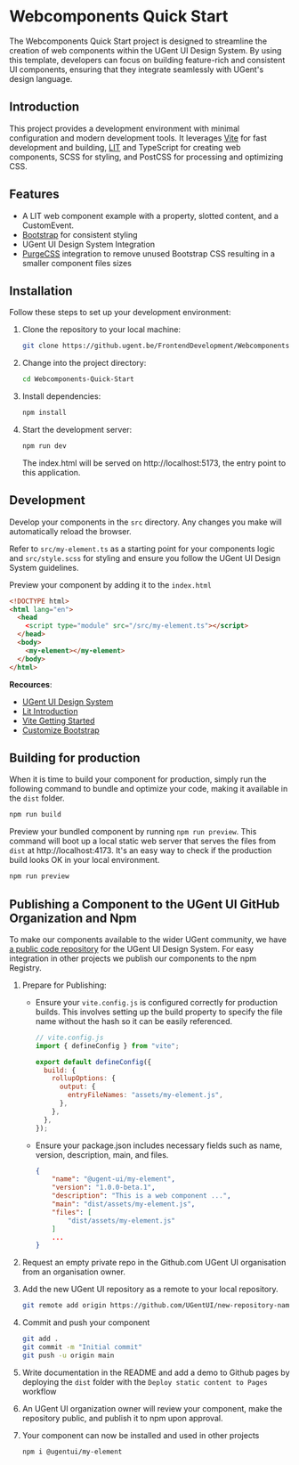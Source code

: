 # Webcomponents Quick Start

The Webcomponents Quick Start project is designed to streamline the creation of web components within the UGent UI Design System. By using this template, developers can focus on building feature-rich and consistent UI components, ensuring that they integrate seamlessly with UGent's design language.

## Introduction

This project provides a development environment with minimal configuration and modern development tools. It leverages [Vite]("https://vitejs.dev/") for fast development and building, [LIT](https://lit.dev/) and TypeScript for creating web components, SCSS for styling, and PostCSS for processing and optimizing CSS.

## Features

- A LIT web component example with a property, slotted content, and a CustomEvent.
- [Bootstrap](https://getbootstrap.com/) for consistent styling
- UGent UI Design System Integration
- [PurgeCSS](https://purgecss.com/) integration to remove unused Bootstrap CSS resulting in a smaller component files sizes

## Installation

Follow these steps to set up your development environment:

1. Clone the repository to your local machine:

   ```bash
   git clone https://github.ugent.be/FrontendDevelopment/Webcomponents-Quick-Start.git
   ```

2. Change into the project directory:

   ```bash
   cd Webcomponents-Quick-Start
   ```

3. Install dependencies:

   ```bash
   npm install
   ```

4. Start the development server:

   ```bash
   npm run dev
   ```

   The index.html will be served on http://localhost:5173, the entry point to this application.

## Development

Develop your components in the `src` directory. Any changes you make will automatically reload the browser.

Refer to `src/my-element.ts` as a starting point for your components logic and `src/style.scss` for styling and ensure you follow the UGent UI Design System guidelines.

Preview your component by adding it to the `index.html`

```html
<!DOCTYPE html>
<html lang="en">
  <head
    <script type="module" src="/src/my-element.ts"></script>
  </head>
  <body>
    <my-element></my-element>
  </body>
</html>
```

**Recources**:

- [UGent UI Design System](https://universiteitgent.atlassian.net/wiki/spaces/TFRONTDEV/pages/27460052/UGent+UI+Design+System)
- [Lit Introduction](https://lit.dev/docs/)
- [Vite Getting Started](https://vitejs.dev)
- [Customize Bootstrap](https://getbootstrap.com/docs/5.3/customize/overview/)

## Building for production

When it is time to build your component for production, simply run the following command to bundle and optimize your code, making it available in the `dist` folder.

```bash
npm run build
```

Preview your bundled component by running `npm run preview`. This command will boot up a local static web server that serves the files from `dist` at http://localhost:4173. It's an easy way to check if the production build looks OK in your local environment.

```bash
npm run preview
```

## Publishing a Component to the UGent UI GitHub Organization and Npm

To make our components available to the wider UGent community, we have [a public code repository](https://github.com/UGentUI/) for the UGent UI Design System. For easy integration in other projects we publish our components to the npm Registry.

1. Prepare for Publishing:

   - Ensure your `vite.config.js` is configured correctly for production builds. This involves setting up the build property to specify the file name without the hash so it can be easily referenced.

     ```javascript
     // vite.config.js
     import { defineConfig } from "vite";

     export default defineConfig({
       build: {
         rollupOptions: {
           output: {
             entryFileNames: "assets/my-element.js",
           },
         },
       },
     });
     ```

   - Ensure your package.json includes necessary fields such as name, version, description, main, and files.

     ```json
     {
         "name": "@ugent-ui/my-element",
         "version": "1.0.0-beta.1",
         "description": "This is a web component ...",
         "main": "dist/assets/my-element.js",
         "files": [
             "dist/assets/my-element.js"
         ]
         ...
     }
     ```

2. Request an empty private repo in the Github.com UGent UI organisation from an organisation owner.

3. Add the new UGent UI repository as a remote to your local repository.

   ```bash
   git remote add origin https://github.com/UGentUI/new-repository-name.git
   ```

4. Commit and push your component

   ```bash
   git add .
   git commit -m "Initial commit"
   git push -u origin main
   ```

5. Write documentation in the README and add a demo to Github pages by deploying the `dist` folder with the `Deploy static content to Pages` workflow

6. An UGent UI organization owner will review your component, make the repository public, and publish it to npm upon approval.

7. Your component can now be installed and used in other projects
   ```bash
   npm i @ugentui/my-element
   ```
